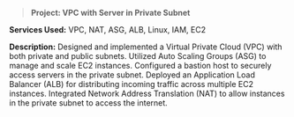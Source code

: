 > **Project: VPC with Server in Private Subnet**

**Services Used:** VPC, NAT, ASG, ALB, Linux, IAM, EC2

**Description:** Designed and implemented a Virtual Private Cloud (VPC) with both private and public subnets. Utilized Auto Scaling Groups (ASG) to manage and scale EC2 instances. Configured a bastion host to securely access servers in the private subnet. Deployed an Application Load Balancer (ALB) for distributing incoming traffic across multiple EC2 instances. Integrated Network Address Translation (NAT) to allow instances in the private subnet to access the internet.

